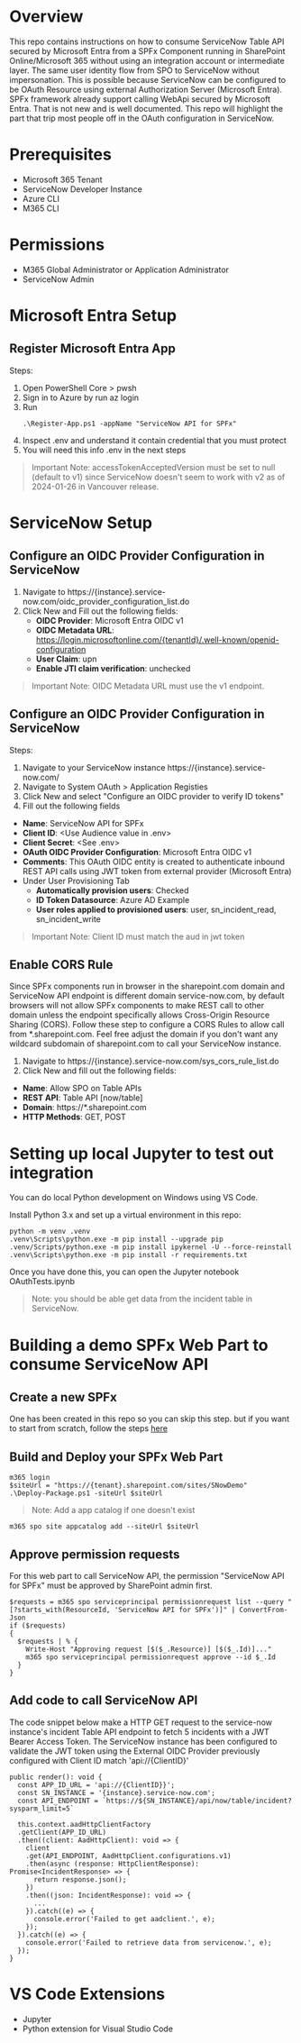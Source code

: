 # Overview
This repo contains instructions on how to consume ServiceNow Table API secured by Microsoft Entra from a SPFx Component running in SharePoint Online/Microsoft 365 without using an integration account or intermediate layer. The same user identity flow from SPO to ServiceNow without impersonation. This is possible because ServiceNow can be configured to be OAuth Resource using external Authorization Server (Microsoft Entra). SPFx framework already support calling WebApi secured by Microsoft Entra. That is not new and is well documented. This repo will highlight the part that trip most people off in the OAuth configuration in ServiceNow. 

# Prerequisites
- Microsoft 365 Tenant
- ServiceNow Developer Instance
- Azure CLI
- M365 CLI

# Permissions
- M365 Global Administrator or Application Administrator
- ServiceNow Admin

# Microsoft Entra Setup
## Register Microsoft Entra App
Steps:
1. Open PowerShell Core > pwsh
2. Sign in to Azure by run az login
3. Run 
    ```
    .\Register-App.ps1 -appName "ServiceNow API for SPFx"
    ```
4. Inspect .env and understand it contain credential that you must protect
5. You will need this info .env in the next steps

> Important Note: accessTokenAcceptedVersion must be set to null (default to v1) since ServiceNow doesn't seem to work with v2 as of 2024-01-26 in Vancouver release.

# ServiceNow Setup
## Configure an OIDC Provider Configuration in ServiceNow
1. Navigate to https://{instance}.service-now.com/oidc_provider_configuration_list.do
2. Click New and Fill out the following fields:
    - **OIDC Provider**: Microsoft Entra OIDC v1
    - **OIDC Metadata URL**: https://login.microsoftonline.com/{tenantId}/.well-known/openid-configuration
    - **User Claim**: upn
    - **Enable JTI claim verification**: unchecked

> Important Note: OIDC Metadata URL must use the v1 endpoint. 

## Configure an OIDC Provider Configuration in ServiceNow
Steps:
1. Navigate to your ServiceNow instance https://{instance}.service-now.com/
2. Navigate to System OAuth > Application Registies
3. Click New and select "Configure an OIDC provider to verify ID tokens"
4. Fill out the following fields
- **Name**: ServiceNow API for SPFx
- **Client ID**: <Use Audience value in .env>
- **Client Secret**: <See .env>
- **OAuth OIDC Provider Configuration**: Microsoft Entra OIDC v1 <Created in previous step>
- **Comments**: This OAuth OIDC entity is created to authenticate inbound REST API calls using JWT token from external provider (Microsoft Entra)
- Under User Provisioning Tab
    - **Automatically provision users**: Checked
    - **ID Token Datasource**: Azure AD Example
    - **User roles applied to provisioned users**: user, sn_incident_read, sn_incident_write

> Important Note: Client ID must match the aud in jwt token 

## Enable CORS Rule 
Since SPFx components run in browser in the sharepoint.com domain and ServiceNow API endpoint is different domain service-now.com, by default browsers will not allow SPFx components to make REST call to other domain unless the endpoint specifically allows Cross-Origin Resource Sharing (CORS). Follow these step to configure a CORS Rules to allow call from *.sharepoint.com. Feel free adjust the domain if you don't want any wildcard subdomain of sharepoint.com to call your ServiceNow instance. 

1. Navigate to https://{instance}.service-now.com/sys_cors_rule_list.do
2. Click New and fill out the following fields:
 - **Name**: Allow SPO on Table APIs
 - **REST API**: Table API [now/table]
 - **Domain**: https://*.sharepoint.com
 - **HTTP Methods**: GET, POST

# Setting up local Jupyter to test out integration
You can do local Python development on Windows using VS Code. 

Install Python 3.x and set up a virtual environment in this repo:
```
python -m venv .venv
.venv\Scripts\python.exe -m pip install --upgrade pip
.venv/Scripts/python.exe -m pip install ipykernel -U --force-reinstall
.venv\Scripts\python.exe -m pip install -r requirements.txt
```
Once you have done this, you can open the Jupyter notebook OAuthTests.ipynb 

> Note: you should be able get data from the incident table in ServiceNow. 

# Building a demo SPFx Web Part to consume ServiceNow API

## Create a new SPFx
One has been created in this repo so you can skip this step. but if you want to start from scratch, follow the steps [here](https://learn.microsoft.com/en-us/sharepoint/dev/spfx/web-parts/get-started/build-a-hello-world-web-part)

## Build and Deploy your SPFx Web Part 

```
m365 login
$siteUrl = "https://{tenant}.sharepoint.com/sites/SNowDemo"
.\Deploy-Package.ps1 -siteUrl $siteUrl
```
> Note: Add a app catalog if one doesn't exist
```
m365 spo site appcatalog add --siteUrl $siteUrl
``` 

## Approve permission requests
For this web part to call ServiceNow API, the permission "ServiceNow API for SPFx" must be approved by SharePoint admin first. 

```
$requests = m365 spo serviceprincipal permissionrequest list --query "[?starts_with(ResourceId, 'ServiceNow API for SPFx')]" | ConvertFrom-Json
if ($requests)
{
  $requests | % {
    Write-Host "Approving request [$($_.Resource)] [$($_.Id)]..."    
    m365 spo serviceprincipal permissionrequest approve --id $_.Id
  }
}
```
## Add code to call ServiceNow API
The code snippet below make a HTTP GET request to the service-now instance's incident Table API endpoint to fetch 5 incidents with a JWT Bearer Access Token. 
The ServiceNow instance has been configured to validate the JWT token using the External OIDC Provider previously configured with Client ID match 'api://{ClientID}'
```
public render(): void {
  const APP_ID_URL = 'api://{ClientID}}';
  const SN_INSTANCE = '{instance}.service-now.com';
  const API_ENDPOINT = `https://${SN_INSTANCE}/api/now/table/incident?sysparm_limit=5`

  this.context.aadHttpClientFactory
  .getClient(APP_ID_URL)
  .then((client: AadHttpClient): void => {
    client
    .get(API_ENDPOINT, AadHttpClient.configurations.v1)
    .then(async (response: HttpClientResponse): Promise<IncidentResponse> => {
      return response.json();
    })
    .then((json: IncidentResponse): void => {      
      ...
    }).catch((e) => {
      console.error('Failed to get aadclient.', e);
    });  
  }).catch((e) => {
    console.error('Failed to retrieve data from servicenow.', e);
  });
}
```

# VS Code Extensions
- Jupyter
- Python extension for Visual Studio Code
